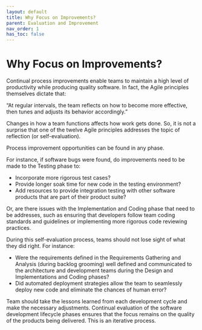 ```yaml
---
layout: default
title: Why Focus on Improvements?
parent: Evaluation and Improvement
nav_order: 1
has_toc: false
---
```


# Why Focus on Improvements?

Continual process improvements enable teams to maintain a high level of productivity while producing quality software.  In fact, the Agile principles themselves dictate that:
 
 “At regular intervals, the team reflects on how to become more effective, then tunes and adjusts its behavior accordingly.”

Changes in how a team functions affects how work gets done. So, it is not a surprise that one of the twelve Agile principles addresses 
the topic of reflection (or self-evaluation).

Process improvement opportunities can be found in any phase. 

For instance, if software bugs were found, do improvements need to be made to the Testing phase to:

*	Incorporate more rigorous test cases? 
*	Provide longer soak time for new code in the testing environment? 
*	Add resources to provide integration testing with other software products that are part of their product suite? 

Or, are there issues with the Implementation and Coding phase that need to be addresses, such as ensuring that developers follow team coding 
standards and guidelines or implementing more rigorous code reviewing practices.

During this self-evaluation process, teams should not lose sight of what they did right. For instance:

* Were the requirements defined in the Requirements Gathering and Analysis (during backlog grooming) well defined and communicated to the architecture and development teams during the Design and Implementations and Coding phases? 
* Did automated deployment strategies allow the team to seamlessly deploy new code and eliminate the chances of human error?

Team should take the lessons learned from each development cycle and make the necessary adjustments. Continual evaluation of the software development lifecycle phases ensures that the focus remains on the quality of the products being delivered. This is an iterative process.


  

